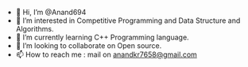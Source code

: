- 👋 Hi, I’m @Anand694
- 👀 I’m interested in Competitive Programming and Data Structure and Algorithms.
- 🌱 I’m currently learning C++ Programming language.
- 💞️ I’m looking to collaborate on Open source.
- 📫 How to reach me : mail on anandkr7658@gmail.com

<!---
Anand694/Anand694 is a ✨ special ✨ repository because its `README.md` (this file) appears on your GitHub profile.
You can click the Preview link to take a look at your changes.
--->
